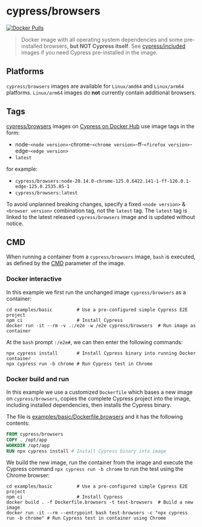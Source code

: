 # cypress/browsers

[![Docker Pulls](https://img.shields.io/docker/pulls/cypress/browsers.svg?maxAge=604800)](https://hub.docker.com/r/cypress/browsers/)

> Docker image with all operating system dependencies and some pre-installed browsers, **but NOT Cypress itself**. See [cypress/included](../included) images if you need Cypress pre-installed in the image.

## Platforms

`cypress/browsers` images are available for `Linux/amd64` and `Linux/arm64` platforms.
`Linux/arm64` images do **not** currently contain additional browsers.

## Tags

[cypress/browsers](https://hub.docker.com/r/cypress/browsers/tags) images on [Cypress on Docker Hub](https://hub.docker.com/u/cypress) use image tags in the form:

- node-`<node version>`-chrome-`<chrome version>`-ff-`<firefox version>`-edge-`<edge version>`
- `latest`

for example:

- `cypress/browsers:node-20.14.0-chrome-125.0.6422.141-1-ff-126.0.1-edge-125.0.2535.85-1`
- `cypress/browsers:latest`

To avoid unplanned breaking changes, specify a fixed `<node version>` & `<browser version>` combination tag, not the `latest` tag.  The `latest` tag is linked to the latest released `cypress/browsers` image and is updated without notice.

## CMD

When running a container from a `cypress/browsers` image, `bash` is executed, as defined by the [CMD](https://docs.docker.com/reference/dockerfile/#cmd) parameter of the image.

### Docker interactive

In this example we first run the unchanged image `cypress/browsers` as a container:

```shell
cd examples/basic         # Use a pre-configured simple Cypress E2E project
npm ci                    # Install Cypress
docker run -it --rm -v .:/e2e -w /e2e cypress/browsers  # Run image as container
```

At the `bash` prompt `:/e2e#`, we can then enter the following commands:

```shell
npx cypress install       # Install Cypress binary into running Docker container
npx cypress run -b chrome # Run Cypress test in Chrome
```

### Docker build and run

In this example we use a customized `Dockerfile` which bases a new image on `cypress/browsers`, copies the complete Cypress project into the image, including installed dependencies, then installs the Cypress binary.

The file is [examples/basic/Dockerfile.browsers](../examples/basic/Dockerfile.browsers) and it has the following contents:

```dockerfile
FROM cypress/browsers
COPY . /opt/app
WORKDIR /opt/app
RUN npx cypress install # Install Cypress binary into image
```

We build the new image, run the container from the image and execute the Cypress command `npx cypress run -b chrome` to run the test using the Chrome browser:

```shell
cd examples/basic         # Use a pre-configured simple Cypress E2E project
npm ci                    # Install Cypress
docker build . -f Dockerfile.browsers -t test-browsers  # Build a new image
docker run -it --rm --entrypoint bash test-browsers -c "npx cypress run -b chrome" # Run Cypress test in container using Chrome
```
